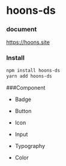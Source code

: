 # hoons-ds 

### document
https://hoons.site

### Install
```bash
npm install hoons-ds
yarn add hoons-ds
```

###Component
- Badge
- Button
- Icon
- Input
- Typography

- Color
